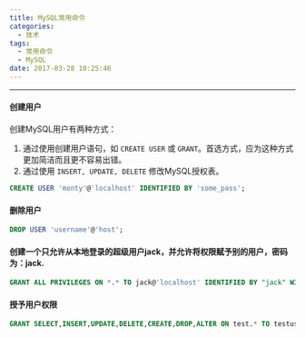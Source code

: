 ```yaml
---
title: MySQL常用命令
categories:
  - 技术
tags:
  - 常用命令
  - MySQL
date: 2017-03-28 10:25:46
---
```


---
#### 创建用户
创建MySQL用户有两种方式：
1. 通过使用创建用户语句，如 `CREATE USER` 或 `GRANT`。首选方式，应为这种方式更加简洁而且更不容易出错。
2. 通过使用 `INSERT, UPDATE, DELETE` 修改MySQL授权表。

```SQL
CREATE USER 'monty'@'localhost' IDENTIFIED BY 'some_pass';
```

#### 删除用户
```SQL
DROP USER 'username'@'host';
```

#### 创建一个只允许从本地登录的超级用户jack，并允许将权限赋予别的用户，密码为：jack.
```SQL
GRANT ALL PRIVILEGES ON *.* TO jack@'localhost' IDENTIFIED BY "jack" WITH GRANT OPTION;
```
<!-- more -->
#### 授予用户权限
```SQL
GRANT SELECT,INSERT,UPDATE,DELETE,CREATE,DROP,ALTER ON test.* TO testuser@"%";
```

